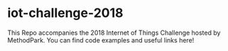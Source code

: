 # iot-challenge-2018
This Repo accompanies the 2018 Internet of Things Challenge hosted by MethodPark. You can find code examples and useful links here!
